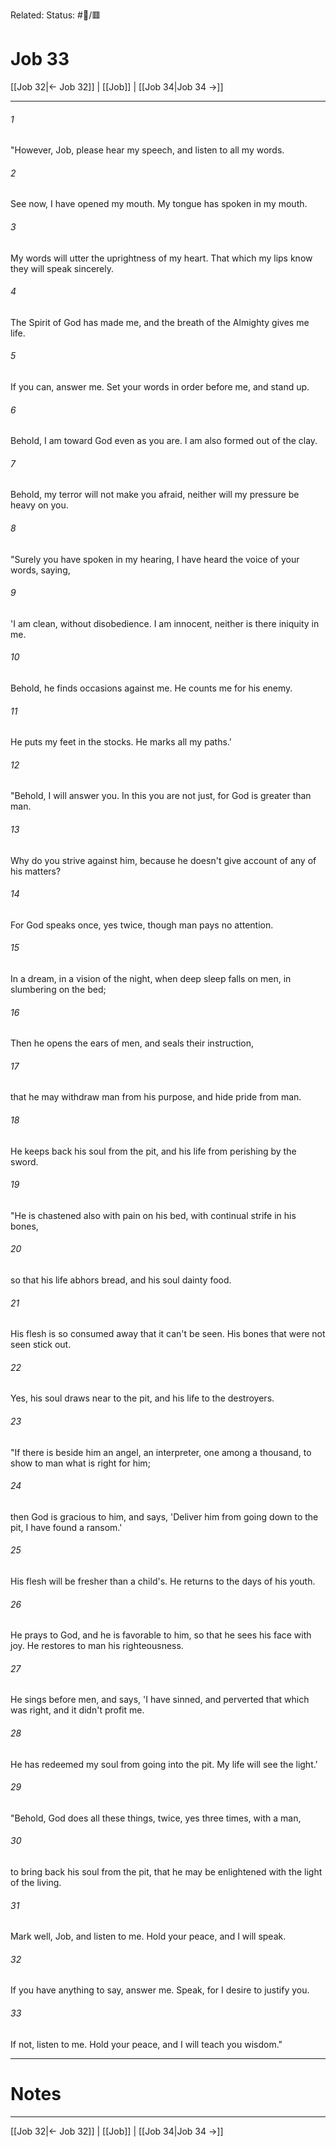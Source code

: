 Related:
Status: #📖/🟥
# Job 33

[[Job 32|← Job 32]] | [[Job]] | [[Job 34|Job 34 →]]
***



###### 1 
"However, Job, please hear my speech, and listen to all my words. 

###### 2 
See now, I have opened my mouth. My tongue has spoken in my mouth. 

###### 3 
My words will utter the uprightness of my heart. That which my lips know they will speak sincerely. 

###### 4 
The Spirit of God has made me, and the breath of the Almighty gives me life. 

###### 5 
If you can, answer me. Set your words in order before me, and stand up. 

###### 6 
Behold, I am toward God even as you are. I am also formed out of the clay. 

###### 7 
Behold, my terror will not make you afraid, neither will my pressure be heavy on you. 

###### 8 
"Surely you have spoken in my hearing, I have heard the voice of your words, saying, 

###### 9 
'I am clean, without disobedience. I am innocent, neither is there iniquity in me. 

###### 10 
Behold, he finds occasions against me. He counts me for his enemy. 

###### 11 
He puts my feet in the stocks. He marks all my paths.' 

###### 12 
"Behold, I will answer you. In this you are not just, for God is greater than man. 

###### 13 
Why do you strive against him, because he doesn't give account of any of his matters? 

###### 14 
For God speaks once, yes twice, though man pays no attention. 

###### 15 
In a dream, in a vision of the night, when deep sleep falls on men, in slumbering on the bed; 

###### 16 
Then he opens the ears of men, and seals their instruction, 

###### 17 
that he may withdraw man from his purpose, and hide pride from man. 

###### 18 
He keeps back his soul from the pit, and his life from perishing by the sword. 

###### 19 
"He is chastened also with pain on his bed, with continual strife in his bones, 

###### 20 
so that his life abhors bread, and his soul dainty food. 

###### 21 
His flesh is so consumed away that it can't be seen. His bones that were not seen stick out. 

###### 22 
Yes, his soul draws near to the pit, and his life to the destroyers. 

###### 23 
"If there is beside him an angel, an interpreter, one among a thousand, to show to man what is right for him; 

###### 24 
then God is gracious to him, and says, 'Deliver him from going down to the pit, I have found a ransom.' 

###### 25 
His flesh will be fresher than a child's. He returns to the days of his youth. 

###### 26 
He prays to God, and he is favorable to him, so that he sees his face with joy. He restores to man his righteousness. 

###### 27 
He sings before men, and says, 'I have sinned, and perverted that which was right, and it didn't profit me. 

###### 28 
He has redeemed my soul from going into the pit. My life will see the light.' 

###### 29 
"Behold, God does all these things, twice, yes three times, with a man, 

###### 30 
to bring back his soul from the pit, that he may be enlightened with the light of the living. 

###### 31 
Mark well, Job, and listen to me. Hold your peace, and I will speak. 

###### 32 
If you have anything to say, answer me. Speak, for I desire to justify you. 

###### 33 
If not, listen to me. Hold your peace, and I will teach you wisdom."

---
# Notes


***
[[Job 32|← Job 32]] | [[Job]] | [[Job 34|Job 34 →]]
